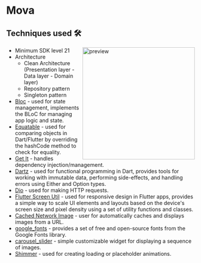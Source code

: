 # Mova


## Techniques used 🛠️    

<img width="300" align="right" src="https://github.com/moha-b/Mova/assets/73842931/9bcd7c9b-80a3-4933-b8e1-99ead186663b" alt="preview" />
 
- Minimum SDK level 21
- Architecture
  - Clean Architecture (Presentation layer - Data layer - Domain layer)
  - Repository pattern
  - Singleton pattern
- [Bloc](https://bloclibrary.dev/#/) - used for state management, implements the BLoC for managing app logic and state.
- [Equatable](https://pub.dev/packages/equatable) - used for comparing objects in Dart/Flutter by overriding the hashCode method to check for equality.
- [Get It](https://pub.dev/packages/get_it) - handles dependency injection/management.
- [Dartz](https://pub.dev/packages/dartz) - used for functional programming in Dart, provides tools for working with immutable data, performing side-effects, and handling errors using Either and Option types.
- [Dio](https://pub.dev/packages/dio) - used for making HTTP requests.
- [Flutter Screen Util](https://pub.dev/packages/flutter_screenutil) - used for responsive design in Flutter apps, provides a simple way to scale UI elements and layouts based on the device's screen size and pixel density using a set of utility functions and classes.
- [Cached Network Image](https://pub.dev/packages/cached_network_image) - user for automatically caches and displays images from a URL.
- [google_fonts](https://pub.dev/packages/google_fonts) - provides a set of free and open-source fonts from the Google Fonts library.
- [carousel_slider](https://pub.dev/packages/carousel_slider) - simple customizable widget for displaying a sequence of images.
- [Shimmer](https://pub.dev/packages/shimmer) - used for creating loading or placeholder animations.

